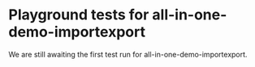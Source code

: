# Playground tests for all-in-one-demo-importexport
We are still awaiting the first test run for all-in-one-demo-importexport.
